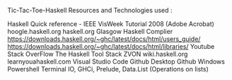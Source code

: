 
 Tic-Tac-Toe-Haskell
Resources and Technologies used :

Haskell Quick reference - IEEE VisWeek Tutorial 2008 (Adobe Acrobat)
hoogle.haskell.org 
haskell.org
Glasgow Haskell Complier https://downloads.haskell.org/~ghc/latest/docs/html/users_guide/
https://downloads.haskell.org/~ghc/latest/docs/html/libraries/
Youtube
Stack OverFlow
The Haskell Tool Stack 
ZVON
wiki.haskell.org
learnyouahaskell.com
Visual Studio Code 
Github Desktop 
Github
Windows Powershell 
Terminal 
IO, GHCi, Prelude, Data.List (Operations on lists)
